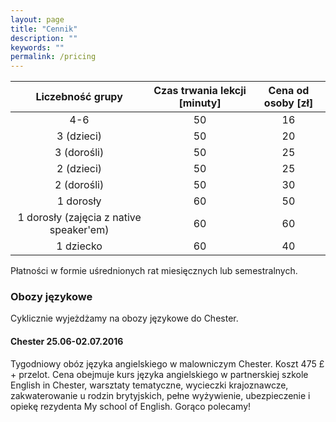 ```yaml
---
layout: page
title: "Cennik"
description: ""
keywords: ""
permalink: /pricing
---
```


| Liczebność grupy | Czas trwania lekcji [minuty] | Cena od osoby [zł] |
|:-:|:-:|:-:|
| 4-6 | 50 | 16 |
| 3 (dzieci) | 50 | 20 |
| 3 (dorośli) | 50 | 25 |
| 2 (dzieci) | 50 | 25 |
| 2 (dorośli) | 50 | 30 |
| 1 dorosły | 60 | 50 |
| 1 dorosły (zajęcia z native speaker'em) | 60 | 60 |
| 1 dziecko | 60 | 40 |

Płatności w formie uśrednionych rat miesięcznych lub semestralnych.

### Obozy językowe

Cyklicznie wyjeżdżamy na obozy językowe do Chester.

#### Chester 25.06-02.07.2016

Tygodniowy obóz języka angielskiego w malowniczym Chester. Koszt 475 &pound; + przelot.
Cena obejmuje kurs języka angielskiego w partnerskiej szkole English in Chester,
warsztaty tematyczne, wycieczki krajoznawcze, zakwaterowanie u rodzin brytyjskich, 
pełne wyżywienie, ubezpieczenie i opiekę rezydenta My school of English. Gorąco polecamy!
